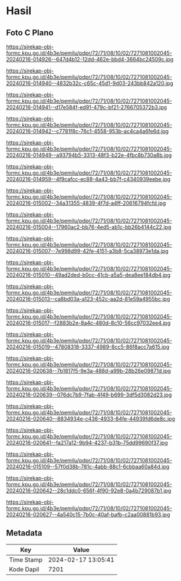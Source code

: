 # Hasil

## Foto C Plano

https://sirekap-obj-formc.kpu.go.id/4b3e/pemilu/pdpr/72/71/08/10/02/7271081002045-20240216-014926--647d4b12-12dd-462e-bbd4-3664bc24509c.jpg

https://sirekap-obj-formc.kpu.go.id/4b3e/pemilu/pdpr/72/71/08/10/02/7271081002045-20240216-014940--4832b32c-c65c-45d1-9d03-243bb842a120.jpg

https://sirekap-obj-formc.kpu.go.id/4b3e/pemilu/pdpr/72/71/08/10/02/7271081002045-20240216-014941--d17e584f-ed91-479c-bf21-2766705372b3.jpg

https://sirekap-obj-formc.kpu.go.id/4b3e/pemilu/pdpr/72/71/08/10/02/7271081002045-20240216-014942--c7781f8c-76c1-4558-953b-ac4ca4a6fe6d.jpg

https://sirekap-obj-formc.kpu.go.id/4b3e/pemilu/pdpr/72/71/08/10/02/7271081002045-20240216-014949--a93794b5-3313-48f3-b22e-4fbc8b730a8b.jpg

https://sirekap-obj-formc.kpu.go.id/4b3e/pemilu/pdpr/72/71/08/10/02/7271081002045-20240216-014959--4f9cafcc-ec88-4a43-bb7f-c4340939eebe.jpg

https://sirekap-obj-formc.kpu.go.id/4b3e/pemilu/pdpr/72/71/08/10/02/7271081002045-20240216-015002--34a31355-4839-4f7d-a4ff-20616794fcfd.jpg

https://sirekap-obj-formc.kpu.go.id/4b3e/pemilu/pdpr/72/71/08/10/02/7271081002045-20240216-015004--17960ac2-bb76-4ed5-ab1c-bb26b4144c22.jpg

https://sirekap-obj-formc.kpu.go.id/4b3e/pemilu/pdpr/72/71/08/10/02/7271081002045-20240216-015007--7e998d99-42fe-4151-a3b8-5ca38973e1da.jpg

https://sirekap-obj-formc.kpu.go.id/4b3e/pemilu/pdpr/72/71/08/10/02/7271081002045-20240216-015010--49ad2ded-b0cc-41cb-a5a5-dea8ee184db4.jpg

https://sirekap-obj-formc.kpu.go.id/4b3e/pemilu/pdpr/72/71/08/10/02/7271081002045-20240216-015013--ca8bd03a-a123-452c-aa2d-81e59a4955bc.jpg

https://sirekap-obj-formc.kpu.go.id/4b3e/pemilu/pdpr/72/71/08/10/02/7271081002045-20240216-015017--f2883b2e-8a4c-480d-8c10-56cc97032ee4.jpg

https://sirekap-obj-formc.kpu.go.id/4b3e/pemilu/pdpr/72/71/08/10/02/7271081002045-20240216-015019--47808318-3337-4989-8cc5-86f8acc7a615.jpg

https://sirekap-obj-formc.kpu.go.id/4b3e/pemilu/pdpr/72/71/08/10/02/7271081002045-20240216-020638--7b1817f5-9e3a-488d-a99b-28b26e09871d.jpg

https://sirekap-obj-formc.kpu.go.id/4b3e/pemilu/pdpr/72/71/08/10/02/7271081002045-20240216-020639--076dc7b9-7fab-4f49-b699-3df5d3082d23.jpg

https://sirekap-obj-formc.kpu.go.id/4b3e/pemilu/pdpr/72/71/08/10/02/7271081002045-20240216-020640--8834934e-c436-4933-84fe-44939fd6de8c.jpg

https://sirekap-obj-formc.kpu.go.id/4b3e/pemilu/pdpr/72/71/08/10/02/7271081002045-20240216-020641--fa217a12-9b94-4237-b31b-75dd99690f37.jpg

https://sirekap-obj-formc.kpu.go.id/4b3e/pemilu/pdpr/72/71/08/10/02/7271081002045-20240216-015109--57f0d38b-781c-4abb-88c1-6cbbaa60a84d.jpg

https://sirekap-obj-formc.kpu.go.id/4b3e/pemilu/pdpr/72/71/08/10/02/7271081002045-20240216-020642--28c1ddc0-656f-4f90-92e8-0a4b729087b1.jpg

https://sirekap-obj-formc.kpu.go.id/4b3e/pemilu/pdpr/72/71/08/10/02/7271081002045-20240216-020627--4a540c15-7b0c-40af-bafb-c2aa00881b93.jpg


## Metadata

| Key        | Value               |
| ---------- | ------------------- |
| Time Stamp | 2024-02-17 13:05:41 |
| Kode Dapil | 7201                |



